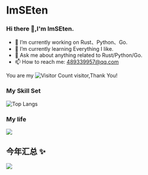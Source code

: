 # ImSEten
### Hi there 👋,I'm ImSEten.

- 🔭 I’m currently working on Rust、Python、Go.
- 🌱 I’m currently learning Everything I like.
- 💬 Ask me about anything related to Rust/Python/Go.
- 📫 How to reach me: 489339957@qq.com




You are my ![Visitor Count](https://profile-counter.glitch.me/ImSEten/count.svg) visitor,Thank You!

### My Skill Set
![Top Langs](https://github-readme-stats.vercel.app/api/top-langs/?username=ImSEten&layout=compact&theme=tokyonight)

### My life
![](https://github-readme-stats.vercel.app/api?username=ImSEten&show_icons=true&theme=transparent)

## 今年汇总 ✨
![](https://github-readme-stats.vercel.app/api?username=zzzzzzzzzy9&show_icons=true&icon_color=CE1D2D&text_color=718096&bg_color=ffffff&hide_title=true")
